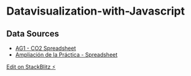 # Datavisualization-with-Javascript

## Data Sources

- [AG1 - CO2 Spreadsheet](https://docs.google.com/spreadsheets/d/1ebRAyP6ONuaggMF9lz69dsq1bbHVWbREWKcZQmpxqdM/edit?usp=sharing)
- [Ampliación de la Práctica - Spreadsheet](https://docs.google.com/spreadsheets/d/1XqOK3i_Y-exU4WK3ZxId5OA977Tz1jhMX3BySpRunGU/edit?usp=sharing)

[Edit on StackBlitz ⚡️](https://stackblitz.com/edit/js-dre5nq)
